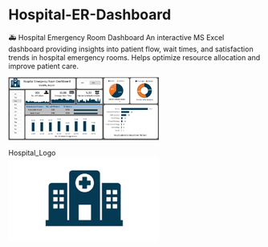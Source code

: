 # Hospital-ER-Dashboard
🚑 Hospital Emergency Room Dashboard An interactive MS Excel dashboard providing insights into patient flow, wait times, and satisfaction trends in hospital emergency rooms. Helps optimize resource allocation and improve patient care.

<img src="https://github.com/Shaharukhkhan0099/Hospital-ER-Dashboard/blob/e7f9c4ccb6a4b066935e6f4c26f8ce64dc6ef883/Final%20Dashbord%20Hospital%20Emergency%20Room%20.png" alt="Image Description" width="300">

 Hospital_Logo
<br>
<img src="https://github.com/Shaharukhkhan0099/Hospital-ER-Dashboard/blob/e7f9c4ccb6a4b066935e6f4c26f8ce64dc6ef883/Hospital_Logo.png" alt="Image Description" width="300">
